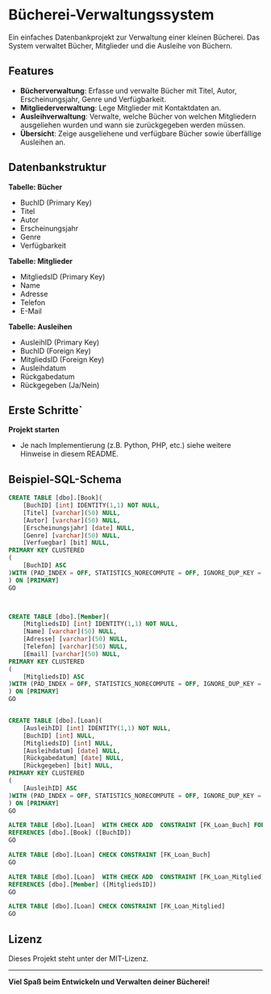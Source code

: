 # Bücherei-Verwaltungssystem

Ein einfaches Datenbankprojekt zur Verwaltung einer kleinen Bücherei. Das System verwaltet Bücher, Mitglieder und die Ausleihe von Büchern.

## Features

- **Bücherverwaltung**: Erfasse und verwalte Bücher mit Titel, Autor, Erscheinungsjahr, Genre und Verfügbarkeit.
- **Mitgliederverwaltung**: Lege Mitglieder mit Kontaktdaten an.
- **Ausleihverwaltung**: Verwalte, welche Bücher von welchen Mitgliedern ausgeliehen wurden und wann sie zurückgegeben werden müssen.
- **Übersicht**: Zeige ausgeliehene und verfügbare Bücher sowie überfällige Ausleihen an.

## Datenbankstruktur

**Tabelle: Bücher**
- BuchID (Primary Key)
- Titel
- Autor
- Erscheinungsjahr
- Genre
- Verfügbarkeit

**Tabelle: Mitglieder**
- MitgliedsID (Primary Key)
- Name
- Adresse
- Telefon
- E-Mail

**Tabelle: Ausleihen**
- AusleihID (Primary Key)
- BuchID (Foreign Key)
- MitgliedsID (Foreign Key)
- Ausleihdatum
- Rückgabedatum
- Rückgegeben (Ja/Nein)

## Erste Schritte`

**Projekt starten**
   - Je nach Implementierung (z.B. Python, PHP, etc.) siehe weitere Hinweise in diesem README.

## Beispiel-SQL-Schema

```sql
CREATE TABLE [dbo].[Book](
	[BuchID] [int] IDENTITY(1,1) NOT NULL,
	[Titel] [varchar](50) NULL,
	[Autor] [varchar](50) NULL,
	[Erscheinungsjahr] [date] NULL,
	[Genre] [varchar](50) NULL,
	[Verfuegbar] [bit] NULL,
PRIMARY KEY CLUSTERED 
(
	[BuchID] ASC
)WITH (PAD_INDEX = OFF, STATISTICS_NORECOMPUTE = OFF, IGNORE_DUP_KEY = OFF, ALLOW_ROW_LOCKS = ON, ALLOW_PAGE_LOCKS = ON, OPTIMIZE_FOR_SEQUENTIAL_KEY = OFF) ON [PRIMARY]
) ON [PRIMARY]
GO



CREATE TABLE [dbo].[Member](
	[MitgliedsID] [int] IDENTITY(1,1) NOT NULL,
	[Name] [varchar](50) NULL,
	[Adresse] [varchar](50) NULL,
	[Telefon] [varchar](50) NULL,
	[Email] [varchar](50) NULL,
PRIMARY KEY CLUSTERED 
(
	[MitgliedsID] ASC
)WITH (PAD_INDEX = OFF, STATISTICS_NORECOMPUTE = OFF, IGNORE_DUP_KEY = OFF, ALLOW_ROW_LOCKS = ON, ALLOW_PAGE_LOCKS = ON, OPTIMIZE_FOR_SEQUENTIAL_KEY = OFF) ON [PRIMARY]
) ON [PRIMARY]
GO


CREATE TABLE [dbo].[Loan](
	[AusleihID] [int] IDENTITY(1,1) NOT NULL,
	[BuchID] [int] NULL,
	[MitgliedsID] [int] NULL,
	[Ausleihdatum] [date] NULL,
	[Rückgabedatum] [date] NULL,
	[Rückgegeben] [bit] NULL,
PRIMARY KEY CLUSTERED 
(
	[AusleihID] ASC
)WITH (PAD_INDEX = OFF, STATISTICS_NORECOMPUTE = OFF, IGNORE_DUP_KEY = OFF, ALLOW_ROW_LOCKS = ON, ALLOW_PAGE_LOCKS = ON, OPTIMIZE_FOR_SEQUENTIAL_KEY = OFF) ON [PRIMARY]
) ON [PRIMARY]
GO

ALTER TABLE [dbo].[Loan]  WITH CHECK ADD  CONSTRAINT [FK_Loan_Buch] FOREIGN KEY([BuchID])
REFERENCES [dbo].[Book] ([BuchID])
GO

ALTER TABLE [dbo].[Loan] CHECK CONSTRAINT [FK_Loan_Buch]
GO

ALTER TABLE [dbo].[Loan]  WITH CHECK ADD  CONSTRAINT [FK_Loan_Mitglied] FOREIGN KEY([MitgliedsID])
REFERENCES [dbo].[Member] ([MitgliedsID])
GO

ALTER TABLE [dbo].[Loan] CHECK CONSTRAINT [FK_Loan_Mitglied]
GO
```

## Lizenz

Dieses Projekt steht unter der MIT-Lizenz.

---


**Viel Spaß beim Entwickeln und Verwalten deiner Bücherei!**
